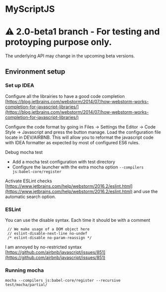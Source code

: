  # MyScriptJS
 
 # :warning: 2.0-beta1 branch - For testing and protoyping purpose only.
 The underlying API may change in the upcoming beta versions.
 
 
 ## Environment setup
 
 ### Set up IDEA
 
 Configure all the librairies to have a good code completion [https://blog.jetbrains.com/webstorm/2014/07/how-webstorm-works-completion-for-javascript-libraries/](https://blog.jetbrains.com/webstorm/2014/07/how-webstorm-works-completion-for-javascript-libraries/)
 
 Configure the code format by going in Files -> Settings the Editor -> Code Style -> Javascript and press the button manage. Load the configuration file locate in DEV/AIRBNB. This will allow you to reformat the javascript code with IDEA formatter as expected by most of configured ES6 rules. 
 
 Debug mocha test 
 - Add a mocha test configuration with test directory
 - Configure the launcher with the extra mocha option `--compilers js:babel-core/register`
 
 
 Activate ESLint checks [https://www.jetbrains.com/help/webstorm/2016.2/eslint.html](https://www.jetbrains.com/help/webstorm/2016.2/eslint.html) and use the automatic search option.
 
 ### ESLint
 
 You can use the disable syntax. Each time it should be with a comment
 
     // We make usage of a DOM object here
     // eslint-disable-next-line no-undef
     /* eslint-disable no-param-reassign */
 
 I am annoyed by no-restricted syntax [https://github.com/airbnb/javascript/issues/851](https://github.com/airbnb/javascript/issues/851)
  
 ### Running mocha
 
 `mocha --compilers js:babel-core/register --recursive test/mocha/partial/`